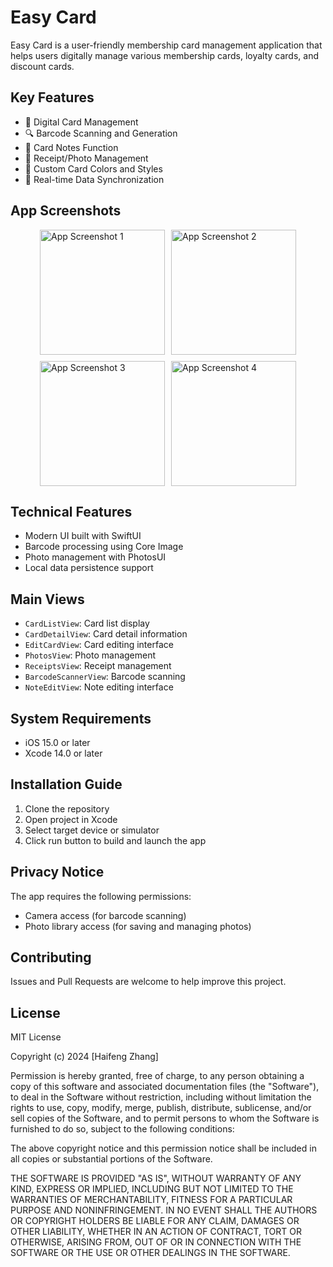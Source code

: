 # Easy Card

Easy Card is a user-friendly membership card management application that helps users digitally manage various membership cards, loyalty cards, and discount cards.

## Key Features

- 📱 Digital Card Management
- 🔍 Barcode Scanning and Generation
- 📝 Card Notes Function
- 📸 Receipt/Photo Management
- 🎨 Custom Card Colors and Styles
- 🔄 Real-time Data Synchronization

## App Screenshots

<div style="display: flex; flex-wrap: wrap; gap: 10px; justify-content: center;">
    <img src="demo_image/screenshot1.png" width="200" alt="App Screenshot 1">
    <img src="demo_image/screenshot2.png" width="200" alt="App Screenshot 2">
    <img src="demo_image/screenshot3.png" width="200" alt="App Screenshot 3">
    <img src="demo_image/screenshot4.png" width="200" alt="App Screenshot 4">
</div>

## Technical Features

- Modern UI built with SwiftUI
- Barcode processing using Core Image
- Photo management with PhotosUI
- Local data persistence support

## Main Views

- `CardListView`: Card list display
- `CardDetailView`: Card detail information
- `EditCardView`: Card editing interface
- `PhotosView`: Photo management
- `ReceiptsView`: Receipt management
- `BarcodeScannerView`: Barcode scanning
- `NoteEditView`: Note editing interface

## System Requirements

- iOS 15.0 or later
- Xcode 14.0 or later

## Installation Guide

1. Clone the repository
2. Open project in Xcode
3. Select target device or simulator
4. Click run button to build and launch the app

## Privacy Notice

The app requires the following permissions:
- Camera access (for barcode scanning)
- Photo library access (for saving and managing photos)

## Contributing

Issues and Pull Requests are welcome to help improve this project.

## License

MIT License

Copyright (c) 2024 [Haifeng Zhang]

Permission is hereby granted, free of charge, to any person obtaining a copy
of this software and associated documentation files (the "Software"), to deal
in the Software without restriction, including without limitation the rights
to use, copy, modify, merge, publish, distribute, sublicense, and/or sell
copies of the Software, and to permit persons to whom the Software is
furnished to do so, subject to the following conditions:

The above copyright notice and this permission notice shall be included in all
copies or substantial portions of the Software.

THE SOFTWARE IS PROVIDED "AS IS", WITHOUT WARRANTY OF ANY KIND, EXPRESS OR
IMPLIED, INCLUDING BUT NOT LIMITED TO THE WARRANTIES OF MERCHANTABILITY,
FITNESS FOR A PARTICULAR PURPOSE AND NONINFRINGEMENT. IN NO EVENT SHALL THE
AUTHORS OR COPYRIGHT HOLDERS BE LIABLE FOR ANY CLAIM, DAMAGES OR OTHER
LIABILITY, WHETHER IN AN ACTION OF CONTRACT, TORT OR OTHERWISE, ARISING FROM,
OUT OF OR IN CONNECTION WITH THE SOFTWARE OR THE USE OR OTHER DEALINGS IN THE
SOFTWARE. 